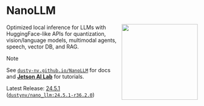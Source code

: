 # NanoLLM
<a href="https://www.jetson-ai-lab.com"><img align="right" width="200" height="200" src="https://nvidia-ai-iot.github.io/jetson-generative-ai-playground/images/JON_Gen-AI-panels.png"></a>

Optimized local inference for LLMs with HuggingFace-like APIs for quantization, vision/language models, multimodal agents, speech, vector DB, and RAG.

> [!NOTE]  
> See [`dusty-nv.github.io/NanoLLM`](https://dusty-nv.github.io/NanoLLM) for docs and [**Jetson AI Lab**](https://www.jetson-ai-lab.com) for tutorials.

Latest Release:  [24.5.1](https://dusty-nv.github.io/NanoLLM/releases.html)  ([`dustynv/nano_llm:24.5.1-r36.2.0`](https://hub.docker.com/r/dustynv/nano_llm/tags)) <br/> 

